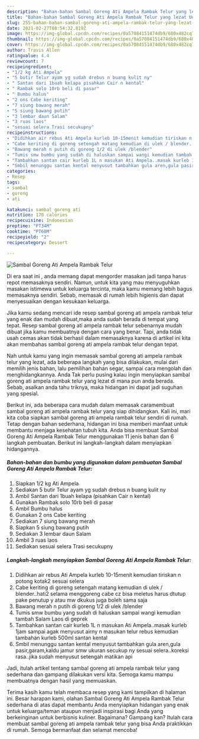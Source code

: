```yaml
---
description: "Bahan-bahan Sambal Goreng Ati Ampela Rambak Telur yang lezat Untuk Jualan"
title: "Bahan-bahan Sambal Goreng Ati Ampela Rambak Telur yang lezat Untuk Jualan"
slug: 255-bahan-bahan-sambal-goreng-ati-ampela-rambak-telur-yang-lezat-untuk-jualan
date: 2021-02-27T08:54:32.819Z
image: https://img-global.cpcdn.com/recipes/0a57084151474db9/680x482cq70/sambal-goreng-ati-ampela-rambak-telur-foto-resep-utama.jpg
thumbnail: https://img-global.cpcdn.com/recipes/0a57084151474db9/680x482cq70/sambal-goreng-ati-ampela-rambak-telur-foto-resep-utama.jpg
cover: https://img-global.cpcdn.com/recipes/0a57084151474db9/680x482cq70/sambal-goreng-ati-ampela-rambak-telur-foto-resep-utama.jpg
author: Travis Allen
ratingvalue: 4.4
reviewcount: 7
recipeingredient:
- "1/2 kg Ati Ampela"
- "5 butir Telur ayam yg sudah drebus n buang kulit ny"
- " Santan dari 1buah kelapa pisahkan Cair n kental"
- " Rambak solo 10rb beli di pasar"
- " Bumbu halus"
- "2 ons Cabe keriting"
- "7 siung bawang merah"
- "5 siung bawang putih"
- "3 lembar daun Salam"
- "3 ruas laos"
- "sesuai selera Trasi secukupny"
recipeinstructions:
- "Didihkan air rebus Ati Ampela kurleb 10-15menit kemudian tiriskan n potong kotak2 sesuai selera"
- "Cabe keriting di goreng setengah matang kemudian di ulek / blender..hati2 selama menggoreng cabe cz bisa meletus harus dtutup pake penutup y atau mw dkukus juga boleh sama saja"
- "Bawang merah n putih di goreng 1/2 di ulek /blender"
- "Tumis smw bumbu yang sudah di haluskan sampai wangi kemudian tambah Salam Laos di geprek"
- "Tambahkan santan cair kurleb 1L n masukan Ati Ampela..masak kurleb 1jam sampai agak menyusut airny n masukan telur rebus kemudian tambahan kurleb 500ml santan kental"
- "Smbil menunggu santan kental menyusut tambahkan gula aren,gula pasir,garam,kaldu jamur smw ukuran secukup ny sesuai selera..koreksi rasa..jika sudah menyusut setengah matikan api"
categories:
- Resep
tags:
- sambal
- goreng
- ati

katakunci: sambal goreng ati 
nutrition: 170 calories
recipecuisine: Indonesian
preptime: "PT34M"
cooktime: "PT60M"
recipeyield: "2"
recipecategory: Dessert

---
```



![Sambal Goreng Ati Ampela Rambak Telur](https://img-global.cpcdn.com/recipes/0a57084151474db9/680x482cq70/sambal-goreng-ati-ampela-rambak-telur-foto-resep-utama.jpg)

Di era  saat ini , anda memang dapat mengorder masakan jadi tanpa harus repot memasaknya sendiri. Namun, untuk kita yang mau menyuguhkan masakan istimewa untuk keluarga tercinta, maka kamu memang lebih bagus memasaknya sendiri. Sebab, memasak di rumah lebih higienis dan dapat menyesuaikan dengan kesukaan keluarga.

Jika kamu sedang mencari ide resep sambal goreng ati ampela rambak telur yang enak dan mudah dibuat,maka anda sudah berada di tempat yang tepat. Resep sambal goreng ati ampela rambak telur  sebenarnya mudah dibuat jika kamu membuatnya dengan cara yang benar. Tapi, anda tidak usah cemas akan tidak berhasil dalam memasaknya 
karena di artikel ini kita akan membahas sambal goreng ati ampela rambak telur dengan tepat.  



Nah untuk kamu yang ingin memasak sambal goreng ati ampela rambak telur yang lezat, ada beberapa langkah yang bisa dilakukan, mulai dari memilih jenis bahan, lalu pemilihan bahan segar, sampai cara mengolah dan menghidangkannya. Anda Tak perlu pusing kalau ingin menyiapkan sambal goreng ati ampela rambak telur yang lezat di mana pun anda berada. Sebab, asalkan anda  tahu triknya, maka hidangan ini dapat jadi suguhan yang spesial.

Berikut ini, ada beberapa cara mudah dalam memasak caramembuat sambal goreng ati ampela rambak telur yang siap dihidangkan. Kali ini, mari kita coba siapkan sambal goreng ati ampela rambak telur sendiri di rumah. Tetap dengan bahan sederhana, hidangan ini bisa memberi manfaat untuk membantu menjaga kesehatan tubuh kita. Anda bisa membuat Sambal Goreng Ati Ampela Rambak Telur menggunakan 11 jenis bahan dan 6 langkah pembuatan. Berikut ini langkah-langkah dalam menyiapkan hidangannya.

<!--inarticleads1-->

##### Bahan-bahan dan bumbu yang digunakan dalam pembuatan Sambal Goreng Ati Ampela Rambak Telur:

1. Siapkan 1/2 kg Ati Ampela
1. Sediakan 5 butir Telur ayam yg sudah drebus n buang kulit ny
1. Ambil  Santan dari 1buah kelapa (pisahkan Cair n kental)
1. Gunakan  Rambak solo 10rb beli di pasar
1. Ambil  Bumbu halus
1. Gunakan 2 ons Cabe keriting
1. Sediakan 7 siung bawang merah
1. Siapkan 5 siung bawang putih
1. Sediakan 3 lembar daun Salam
1. Ambil 3 ruas laos
1. Sediakan sesuai selera Trasi secukupny




<!--inarticleads2-->

##### Langkah-langkah menyiapkan Sambal Goreng Ati Ampela Rambak Telur:

1. Didihkan air rebus Ati Ampela kurleb 10-15menit kemudian tiriskan n potong kotak2 sesuai selera
1. Cabe keriting di goreng setengah matang kemudian di ulek / blender..hati2 selama menggoreng cabe cz bisa meletus harus dtutup pake penutup y atau mw dkukus juga boleh sama saja
1. Bawang merah n putih di goreng 1/2 di ulek /blender
1. Tumis smw bumbu yang sudah di haluskan sampai wangi kemudian tambah Salam Laos di geprek
1. Tambahkan santan cair kurleb 1L n masukan Ati Ampela..masak kurleb 1jam sampai agak menyusut airny n masukan telur rebus kemudian tambahan kurleb 500ml santan kental
1. Smbil menunggu santan kental menyusut tambahkan gula aren,gula pasir,garam,kaldu jamur smw ukuran secukup ny sesuai selera..koreksi rasa..jika sudah menyusut setengah matikan api




Jadi, itulah artikel tentang  sambal goreng ati ampela rambak telur  yang sederhana dan gampang dilakukan versi kita. Semoga kamu mampu membuatnya dengan hasil yang memuaskan. 

Terima kasih kamu telah membaca resep yang kami tampilkan di halaman ini. Besar harapan kami, olahan  Sambal Goreng Ati Ampela Rambak Telur sederhana di atas dapat membantu Anda menyiapkan hidangan yang enak untuk keluarga/teman ataupun menjadi inspirasi bagi Anda yang berkeinginan untuk berbisnis kuliner. Bagaimana? Gampang kan? Itulah cara membuat sambal goreng ati ampela rambak telur yang bisa Anda praktikkan di rumah. Semoga bermanfaat dan selamat mencoba!


